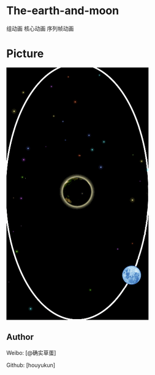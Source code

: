 # The-earth-and-moon

组动画
核心动画
序列帧动画
# Picture


![](/录屏.gif)

## Author

Weibo: [@确实草蛋]

Github: [houyukun]


[1]: http://weibo.com/caoeggs/home
[2]: https://github.com/houyukun/
